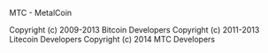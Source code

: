 MTC - MetalCoin

Copyright (c) 2009-2013 Bitcoin Developers
Copyright (c) 2011-2013 Litecoin Developers
Copyright (c) 2014 MTC Developers
